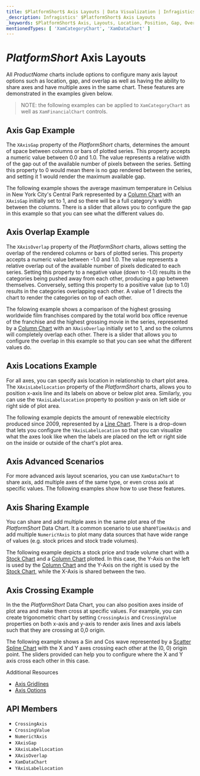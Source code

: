 ```yaml
---
title: $PlatformShort$ Axis Layouts | Data Visualization | Infragistics
_description: Infragistics' $PlatformShort$ Axis Layouts
_keywords: $PlatformShort$ Axis, Layouts, Location, Position, Gap, Overlap, Infragistics
mentionedTypes: [ 'XamCategoryChart', 'XamDataChart' ]
---
```


# $PlatformShort$ Axis Layouts

All $ProductName$ charts include options to configure many axis layout options such as location, gap, and overlap as well as having the ability to share axes and have multiple axes in the same chart. These features are demonstrated in the examples given below.

> NOTE: the following examples can be applied to `XamCategoryChart` as well as `XamFinancialChart` controls.

## Axis Gap Example

The `XAxisGap` property of the $PlatformShort$ charts, determines the amount of space between columns or bars of plotted series. This property accepts a numeric value between 0.0 and 1.0. The value represents a relative width of the gap out of the available number of pixels between the series. Setting this property to 0 would mean there is no gap rendered between the series, and setting it 1 would render the maximum available gap.

The following example shows the average maximum temperature in Celsius in New York City's Central Park represented by a [Column Chart](../types/column-chart.md) with an `XAxisGap` initially set to 1, and so there will be a full category's width between the columns. There is a slider that allows you to configure the gap in this example so that you can see what the different values do.

<code-view style="height: 450px"
           data-demos-base-url="{environment:dvDemosBaseUrl}"
           iframe-src="{environment:dvDemosBaseUrl}/charts/category-chart-axis-gap"
           alt="$PlatformShort$ Axis Gap Example"
           github-src="charts/category-chart/axis-gap">
</code-view>

<div class="divider--half"></div>

## Axis Overlap Example

The `XAxisOverlap` property of the $PlatformShort$ charts, allows setting the overlap of the rendered columns or bars of plotted series. This property accepts a numeric value between -1.0 and 1.0. The value represents a relative overlap out of the available number of pixels dedicated to each series. Setting this property to a negative value (down to -1.0) results in the categories being pushed away from each other, producing a gap between themselves. Conversely, setting this property to a positive value (up to 1.0) results in the categories overlapping each other. A value of 1 directs the chart to render the categories on top of each other.

The folowing example shows a comparison of the highest grossing worldwide film franchises compared by the total world box office revenue of the franchise and the highest grossing movie in the series, represented by a [Column Chart](../types/column-chart.md) with an `XAxisOverlap` initially set to 1, and so the columns will completely overlap each other. There is a slider that allows you to configure the overlap in this example so that you can see what the different values do.

<code-view style="height: 450px"
           data-demos-base-url="{environment:dvDemosBaseUrl}"
           iframe-src="{environment:dvDemosBaseUrl}/charts/category-chart-axis-overlap"
           alt="$PlatformShort$ Axis Overlap Example"
           github-src="charts/category-chart/axis-overlap">
</code-view>

<div class="divider--half"></div>

## Axis Locations Example

For all axes, you can specify axis location in relationship to chart plot area. The `XAxisLabelLocation` property of the $PlatformShort$ charts, allows you to position x-axis line and its labels on above or below plot area. Similarly, you can use the `YAxisLabelLocation` property to position y-axis on left side or right side of plot area.

The following example depicts the amount of renewable electricity produced since 2009, represented by a [Line Chart](../types/line-chart.md). There is a drop-down that lets you configure the `YAxisLabelLocation` so that you can visualize what the axes look like when the labels are placed on the left or right side on the inside or outside of the chart's plot area.

<code-view style="height: 450px"
           data-demos-base-url="{environment:dvDemosBaseUrl}"
           iframe-src="{environment:dvDemosBaseUrl}/charts/category-chart-axis-locations"
           alt="$PlatformShort$ Axis Locations Example"
           github-src="charts/category-chart/axis-locations">
</code-view>

## Axis Advanced Scenarios

For more advanced axis layout scenarios, you can use `XamDataChart` to share axis, add multiple axes of the same type, or even cross axis at specific values. The following examples show how to use these features.

## Axis Sharing Example

You can share and add multiple axes in the same plot area of the $PlatformShort$ Data Chart. It a common scenario to use share`TimeXAxis` and add multiple `NumericYAxis` to plot many data sources that have wide range of values (e.g. stock prices and stock trade volumes).

The following example depicts a stock price and trade volume chart with a [Stock Chart](../types/stock-chart.md) and a [Column Chart](../types/column-chart.md) plotted. In this case, the Y-Axis on the left is used by the [Column Chart](../types/column-chart.md) and the Y-Axis on the right is used by the [Stock Chart](../types/stock-chart.md), while the X-Axis is shared between the two.

<code-view style="height: 450px"
           data-demos-base-url="{environment:dvDemosBaseUrl}"
           iframe-src="{environment:dvDemosBaseUrl}/charts/data-chart-axis-sharing"
           alt="$PlatformShort$ Axis Sharing Example"
           github-src="charts/data-chart/axis-sharing">
</code-view>

<div class="divider--half"></div>

## Axis Crossing Example

In the the $PlatformShort$ Data Chart, you can also position axes inside of plot area and make them cross at specific values. For example, you can create trigonometric chart by setting `CrossingAxis` and `CrossingValue` properties on both x-axis and y-axis to render axis lines and axis labels such that they are crossing at 0,0 origin.

The following example shows a Sin and Cos wave represented by a [Scatter Spline Chart](../types/scatter-chart.md) with the X and Y axes crossing each other at the (0, 0) origin point. The sliders provided can help you to configure where the X and Y axis cross each other in this case.

<code-view style="height: 450px"
           data-demos-base-url="{environment:dvDemosBaseUrl}"
           iframe-src="{environment:dvDemosBaseUrl}/charts/data-chart-axis-crossing"
           alt="$PlatformShort$ Axis Crossing Axes Example"
           github-src="charts/data-chart/axis-crossing">
</code-view>

<div class="divider--half"></div


## Additional Resources

- [Axis Gridlines](chart-axis-gridlines.md)
- [Axis Options](chart-axis-options.md)


## API Members
- `CrossingAxis`
- `CrossingValue`
- `NumericYAxis`
- `XAxisGap`
- `XAxisLabelLocation`
- `XAxisOverlap`
- `XamDataChart`
- `YAxisLabelLocation`
